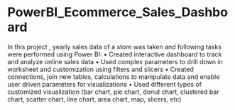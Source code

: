 # PowerBI_Ecommerce_Sales_Dashboard

In this project , yearly sales data of a store was taken and following tasks were performed using Power BI:
• Created interactive dashboard to track and analyze online sales data 
• Used complex parameters to drill down in worksheet and customization using filters and slicers 
• Created connections, join new tables, calculations to manipulate data and enable user driven parameters for visualizations 
• Used different types of customized visualization (bar chart, pie chart, donut chart, clustered bar chart, scatter chart, line chart, area chart, map, slicers, etc) 
